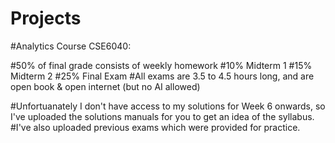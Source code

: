 # Projects

#Analytics Course CSE6040:

#50% of final grade consists of weekly homework
#10% Midterm 1
#15% Midterm 2
#25% Final Exam
#All exams are 3.5 to 4.5 hours long, and are open book & open internet (but no AI allowed)


#Unfortuanately I don't have access to my solutions for Week 6 onwards, so I've uploaded the solutions manuals for you to get an idea of the syllabus. 
#I've also uploaded previous exams which were provided for practice. 
